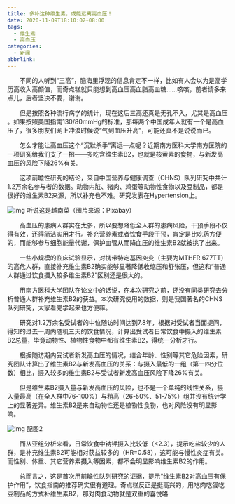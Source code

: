 ```yaml
---
title: 多补这种维生素，或能远离高血压！
date: 2020-11-09T18:10:02+08:00
tags:
  - 维生素
  - 高血压
categories:
  - 新闻
abbrlink:
---
```


　　不同的人听到“三高”，脑海里浮现的信息肯定不一样，比如有人会以为是高学历高收入高颜值，而奇点糕就只能想到高血压高血脂高血糖……咳咳，前者请多来点儿，后者坚决不要，谢谢。

　　但是按照各种流行病学的统计，现在这后三高还真是无孔不入，尤其是高血压 。如果按照美国指南130/80mmHg的标准，那每两个中国成年人就有一个是高血压了，很多朋友们网上冲浪时候说“气到血压升高”，可能还真不是说说而已。

　　怎么才能让高血压这个“沉默杀手”离远一点呢？近期南方医科大学南方医院的一项研究给我们支了一招——多吃含维生素B2，也就是核黄素的食物，与新发高血压的风险下降26%有关。

　　这项前瞻性研究的结论，来自中国营养与健康调查（CHNS）队列研究中共计1.2万余名参与者的数据。动物内脏、猪肉、鸡蛋等动物性食物以及豆制品，都是很好的维生素B2来源，所以补充也不难。研究发表在Hypertension上。

![img](https://cdn.jsdelivr.net/gh/yakeing/Documentation@main/Hexo/images/7ad3-kcpxnwv4534637.jpg)
听说这是越南菜（图片来源：Pixabay）

　　高血压的患病人群实在太多，所以要想降低全人群的患病风险，干预手段不仅得有效，还得简洁实用才行。补充营养素或者饮食手段干预，肯定是比吃药方便的，而能够参与细胞能量代谢，保护血管从而降血压的维生素B2就被挑了出来。

　　一些小规模的临床试验显示，对携带特定基因突变（主要为MTHFR 677TT）的高危人群，直接补充维生素B2确实能够显著降低收缩压和舒张压，但这和“普通人群通过饮食摄入较多维生素B2”区别还是很大的。

　　用南方医科大学团队在论文中的话说，在本次研究之前，还没有同类研究去分析普通人群补充维生素B2的获益。本次研究使用的数据，则是我国著名的CHNS队列研究，大家看完学起来也方便嘛。

　　研究对1.2万余名受试者的中位随访时间达到7.8年，根据对受试者当面提问，得知的过去一周内随机三天的饮食情况，计算出受试者日常饮食中摄入的维生素B2总量，毕竟动物性、植物性食物中都有维生素B2，得统一分析才行。

　　根据随访期内受试者新发高血压的情况，结合年龄、性别等其它危险因素，研究团队计算出了维生素B2与新发高血压的关系：与摄入最低的一组（第一四分位数）相比，摄入较多的维生素B2与受试者新发高血压风险下降26%有关。

　　但是维生素B2摄入量与新发高血压的风险，也不是一个单纯的线性关系，摄入量最高（在全人群中76-100%）与稍高（26-50%、51-75%）组并没有统计学上的显著差异。维生素B2是来自动物性还是植物性食物，也对风险没有明显影响。

![img](https://cdn.jsdelivr.net/gh/yakeing/Documentation@main/Hexo/images/3d3c-kcpxnwv4534765.jpg)
配图2

　　而从亚组分析来看，日常饮食中钠钾摄入比较低（&lt;2.3），提示吃盐较少的人群，是补充维生素B2可能相对获益较多的（HR=0.58），这可能与慢性炎症有关。而性别、体重、其它营养素摄入等因素，都不会明显影响维生素B2的作用。

　　总而言之，这是首次用前瞻性队列研究的证据，提示“维生素B2对高血压有保护作用”，饮食指南的推荐确实很有道理。奇点糕反正是挺高兴的，用吃肉吃蛋吃豆制品的方式补维生素B2，那对肉食动物就是双重的喜悦咯